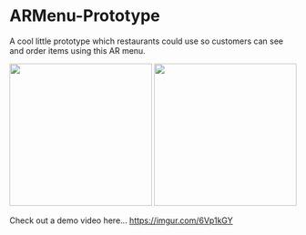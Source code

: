 # ARMenu-Prototype
A cool little prototype which restaurants could use so customers can see and order items using this AR menu.

<img src="https://github.com/LukeSmith1997/ARMenu-Prototype/blob/master/screenShot1.png" width="250" height="250"> <img src="https://github.com/LukeSmith1997/ARMenu-Prototype/blob/master/screenShot2.png" width="250" height="250">

Check out a demo video here...
https://imgur.com/6Vp1kGY
